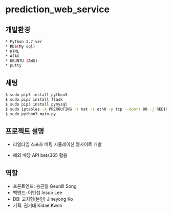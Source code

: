 # prediction_web_service

## 개발환경
``` sh
* Python 3.7 ver
* RDS(My sql)
* HTML
* AJAX
* UBUNTU (AWS)
* putty
```

## 세팅

``` sh
$ sudo pip3 install python3
$ sudo pip3 install flask
$ sudo pip3 install pymysql
$ sudo iptables -A PREROUTING -t nat -i eth0 -p tcp --dport 80 -j REDIRECT --to-port 5000
$ sudo python3 main.py
```

## 프로젝트 설명
* 리얼타임 스포츠 베팅 시뮬레이션 웹사이트 개발
- 해외 배당 API bets365 활용

## 역할
* 프론트엔드: 송근일 Geunill Song
* 백엔드: 이인섭 Insub Lee
* DB: 고지형(본인) Jiheyong Ko
* 기획: 권기대 Kidae Kwon
